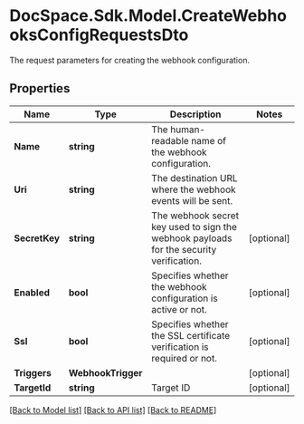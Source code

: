 # DocSpace.Sdk.Model.CreateWebhooksConfigRequestsDto
The request parameters for creating the webhook configuration.

## Properties

Name | Type | Description | Notes
------------ | ------------- | ------------- | -------------
**Name** | **string** | The human-readable name of the webhook configuration. | 
**Uri** | **string** | The destination URL where the webhook events will be sent. | 
**SecretKey** | **string** | The webhook secret key used to sign the webhook payloads for the security verification. | [optional] 
**Enabled** | **bool** | Specifies whether the webhook configuration is active or not. | [optional] 
**Ssl** | **bool** | Specifies whether the SSL certificate verification is required or not. | [optional] 
**Triggers** | **WebhookTrigger** |  | [optional] 
**TargetId** | **string** | Target ID | [optional] 

[[Back to Model list]](../README.md#documentation-for-models) [[Back to API list]](../README.md#documentation-for-api-endpoints) [[Back to README]](../README.md)

